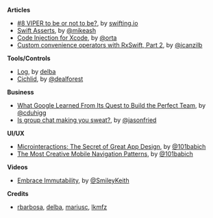 **Articles**

* [\#8 VIPER to be or not to be?](https://swifting.io/blog/2016/03/07/8-viper-to-be-or-not-to-be/), by [swifting.io](https://swifting.io/)
* [Swift Asserts](https://www.mikeash.com/pyblog/friday-qa-2016-03-04-swift-asserts.html), by [@mikeash](https://twitter.com/mikeash)
* [Code Injection for Xcode](http://artsy.github.io/blog/2016/03/05/iOS-Code-Injection/), by [@orta](https://twitter.com/orta)
* [Custom convenience operators with RxSwift, Part 2](http://rx-marin.com/post/rxswift-rxcocoa-custom-convenience-operators-part2/), by [@icanzilb](https://twitter.com/icanzilb)

**Tools/Controls**

* [Log](https://github.com/delba/Log), by [delba](https://github.com/delba)
* [Cichlid](https://github.com/dealforest/Cichlid), by [@dealforest](https://twitter.com/dealforest)

**Business**

* [What Google Learned From Its Quest to Build the Perfect Team](http://www.nytimes.com/2016/02/28/magazine/what-google-learned-from-its-quest-to-build-the-perfect-team.html?_r=0), by [@cduhigg](https://twitter.com/cduhigg)
* [Is group chat making you sweat?](https://m.signalvnoise.com/is-group-chat-making-you-sweat-744659addf7d), by [@jasonfried](https://twitter.com/jasonfried)

**UI/UX**

* [Microinteractions: The Secret of Great App Design](http://babich.biz/microinteractions-the-secret-of-great-app-design/), by [@101babich](https://twitter.com/101babich)
* [The Most Creative Mobile Navigation Patterns](https://medium.com/ux-planet/the-most-creative-mobile-navigation-patterns-3dc6f506504#.4qfdb78d5), by [@101babich](https://twitter.com/101babich)

**Videos**

* [Embrace Immutability](https://realm.io/news/slug-keith-smiley-embrace-immutability/), by [@SmileyKeith](https://twitter.com/SmileyKeith)

**Credits**

* [rbarbosa](https://github.com/rbarbosa), [delba](https://github.com/delba), [mariusc](https://github.com/mariusc), [lkmfz](https://github.com/lkmfz)
